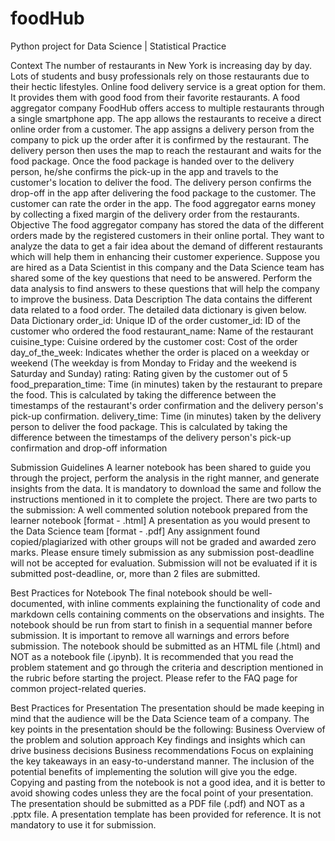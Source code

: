 # foodHub
Python project for Data Science | Statistical Practice

Context
The number of restaurants in New York is increasing day by day. Lots of students and busy professionals rely on those restaurants due to their hectic lifestyles. Online food delivery service is a great option for them. It provides them with good food from their favorite restaurants. A food aggregator company FoodHub offers access to multiple restaurants through a single smartphone app.
The app allows the restaurants to receive a direct online order from a customer. The app assigns a delivery person from the company to pick up the order after it is confirmed by the restaurant. The delivery person then uses the map to reach the restaurant and waits for the food package. Once the food package is handed over to the delivery person, he/she confirms the pick-up in the app and travels to the customer's location to deliver the food. The delivery person confirms the drop-off in the app after delivering the food package to the customer. The customer can rate the order in the app. The food aggregator earns money by collecting a fixed margin of the delivery order from the restaurants.
Objective
The food aggregator company has stored the data of the different orders made by the registered customers in their online portal. They want to analyze the data to get a fair idea about the demand of different restaurants which will help them in enhancing their customer experience. Suppose you are hired as a Data Scientist in this company and the Data Science team has shared some of the key questions that need to be answered. Perform the data analysis to find answers to these questions that will help the company to improve the business. 
Data Description
The data contains the different data related to a food order. The detailed data dictionary is given below.
Data Dictionary
order_id: Unique ID of the order
customer_id: ID of the customer who ordered the food
restaurant_name: Name of the restaurant
cuisine_type: Cuisine ordered by the customer
cost: Cost of the order
day_of_the_week: Indicates whether the order is placed on a weekday or weekend (The weekday is from Monday to Friday and the weekend is Saturday and Sunday)
rating: Rating given by the customer out of 5
food_preparation_time: Time (in minutes) taken by the restaurant to prepare the food. This is calculated by taking the difference between the timestamps of the restaurant's order confirmation and the delivery person's pick-up confirmation.
delivery_time: Time (in minutes) taken by the delivery person to deliver the food package. This is calculated by taking the difference between the timestamps of the delivery person's pick-up confirmation and drop-off information
 
Submission Guidelines
A learner notebook has been shared to guide you through the project, perform the analysis in the right manner, and generate insights from the data. It is mandatory to download the same and follow the instructions mentioned in it to complete the project. 
There are two parts to the submission: 
A well commented solution notebook prepared from the learner notebook [format - .html]
A presentation as you would present to the Data Science team [format - .pdf] 
Any assignment found copied/plagiarized with other groups will not be graded and awarded zero marks.
Please ensure timely submission as any submission post-deadline will not be accepted for evaluation.
Submission will not be evaluated if
it is submitted post-deadline, or,
more than 2 files are submitted.
 
Best Practices for Notebook
The final notebook should be well-documented, with inline comments explaining the functionality of code and markdown cells containing comments on the observations and insights.
The notebook should be run from start to finish in a sequential manner before submission.
It is important to remove all warnings and errors before submission.
The notebook should be submitted as an HTML file (.html) and NOT as a notebook file (.ipynb).
It is recommended that you read the problem statement and go through the criteria and description mentioned in the rubric before starting the project.
Please refer to the FAQ page for common project-related queries.
 
Best Practices for Presentation
The presentation should be made keeping in mind that the audience will be the Data Science team of a company.
The key points in the presentation should be the following:
Business Overview of the problem and solution approach
Key findings and insights which can drive business decisions
Business recommendations
Focus on explaining the key takeaways in an easy-to-understand manner.
The inclusion of the potential benefits of implementing the solution will give you the edge.
Copying and pasting from the notebook is not a good idea, and it is better to avoid showing codes unless they are the focal point of your presentation.
The presentation should be submitted as a PDF file (.pdf) and NOT as a .pptx file.
A presentation template has been provided for reference. It is not mandatory to use it for submission.
 

